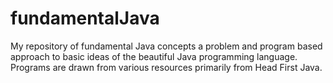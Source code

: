 # fundamentalJava
My repository of fundamental Java concepts a problem and program based approach to basic ideas of the beautiful Java programming language. Programs are drawn from various resources primarily from Head First Java. 
